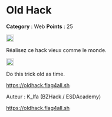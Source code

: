 # Old Hack

**Category** : Web
**Points** : 25

<img src="https://cdn.iconscout.com/icon/free/png-256/free-france-flag-country-nation-empire-36011.png?f=webp" width="20" height="20"/>

Réalisez ce hack vieux comme le monde.

<img src="https://icons.iconarchive.com/icons/twitter/twemoji-flags/256/United-Kingdom-Flag-icon.png" width="20" height="20"/>

Do this trick old as time.

https://oldhack.flag4all.sh

Auteur : K_lfa (BZHack / ESDAcademy)


https://oldhack.flag4all.sh



